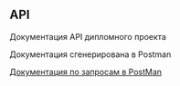 ## API
Документация API дипломного проекта

Документация сгенерирована в Postman

[Документация по запросам в PostMan](https://documenter.getpostman.com/view/27948890/2sA35A64No) 
